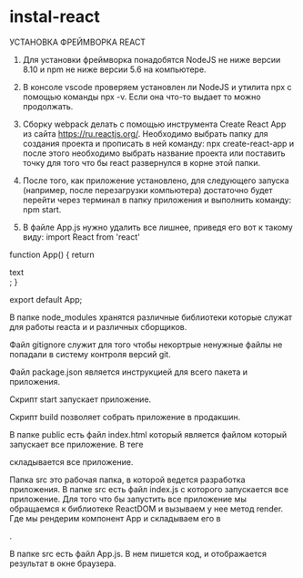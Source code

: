 # instal-react



УСТАНОВКА ФРЕЙМВОРКА REACT
1. Для установки фреймворка понадобятся NodeJS не ниже версии 8.10 и npm не ниже версии 5.6 на компьютере.

2. В консоле vscode проверяем установлен ли NodeJS и утилита npx с помощью команды npx -v. Если она что-то выдает то можно продолжать.

3. Сборку webpack делать с помощью инструмента Сreate React App из сайта https://ru.reactjs.org/. Необходимо выбрать папку для создания проекта и прописать в ней команду:
npx create-react-app и после этого необходимо выбрать название проекта или поставить точку для того что бы react развернулся в корне этой папки.

4. После того, как приложение установлено, для следующего запуска (например, после перезагрузки компьютера) достаточно будет перейти через терминал в папку приложения и выполнить команду: 
npm start.

5. В файле App.js нужно удалить все лишнее, приведя его вот к такому виду:
import React from 'react'

function App() {
	return <div>
		text
	</div>;
}

export default App;

В папке node_modules хранятся различные библиотеки которые служат для работы reacta и и различных сборщиков.

Файл gitignore служит для того чтобы некортрые ненужные файлы не попадали в систему контроля версий git.

Файл package.json является инструкцией для всего пакета и приложения.

Cкрипт start запускает приложение.

Скрипт build позволяет собрать приложение в продакшин.

В папке public есть файл index.html который является файлом который запускает все приложение.
В теге <div id="root"></div> складывается все приложение.

Папка src это рабочая папка, в которой ведется разработка приложения. 
В папке src есть файл index.js с которого запускается все приложение.
Для того что бы запустить все приложение мы обращаемся к библиотеке ReactDOM и вызываем у нее метод render. Где мы рендерим компонент App и складываем его в <div id="root">.

В папке src есть файл App.js. В нем пишется код, и отображается результат в окне браузера.